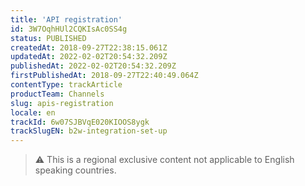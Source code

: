 ```yaml
---
title: 'API registration'
id: 3W7OqhHUl2CQKIsAc0SS4g
status: PUBLISHED
createdAt: 2018-09-27T22:38:15.061Z
updatedAt: 2022-02-02T20:54:32.209Z
publishedAt: 2022-02-02T20:54:32.209Z
firstPublishedAt: 2018-09-27T22:40:49.064Z
contentType: trackArticle
productTeam: Channels
slug: apis-registration
locale: en
trackId: 6w07SJBVqE020KIOOS8ygk
trackSlugEN: b2w-integration-set-up
---
```


>⚠️ This is a regional exclusive content not applicable to 
> English speaking countries.
